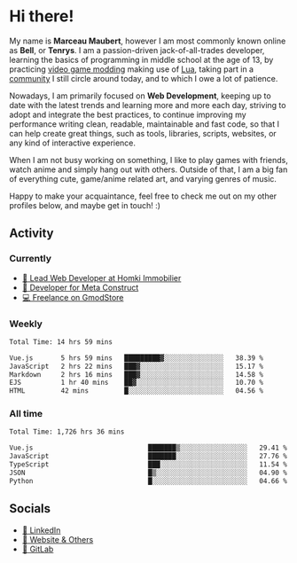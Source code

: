 # Hi there!

My name is **Marceau Maubert**, however I am most commonly known online as **Bell**, or **Tenrys**. I am a passion-driven jack-of-all-trades developer, learning the basics of programming in middle school at the age of 13, by practicing [video game modding](https://garrysmod.com) making use of [Lua](https://lua.org), taking part in a [community](https://metastruct.net) I still circle around today, and to which I owe a lot of patience.

Nowadays, I am primarily focused on **Web Development**, keeping up to date with the latest trends and learning more and more each day, striving to adopt  and integrate the best practices, to continue improving my performance writing clean, readable, maintainable and fast code, so that I can help create great things, such as tools, libraries, scripts, websites, or any kind of interactive experience.

When I am not busy working on something, I like to play games with friends, watch anime and simply hang out with others. Outside of that, I am a big fan of everything cute, game/anime related art, and varying genres of music.

Happy to make your acquaintance, feel free to check me out on my other profiles below, and maybe get in touch! :)

## Activity

### Currently

- [🏢 Lead Web Developer at Homki Immobilier](https://homki-immobilier.com)
- [🎈 Developer for Meta Construct](https://metastruct.net)
- [💻 Freelance on GmodStore](https://www.gmodstore.com/users/Tenrys)

### Weekly
<!--START_SECTION:wakaWeekly-->

```txt
Total Time: 14 hrs 59 mins

Vue.js       5 hrs 59 mins   █████████▓░░░░░░░░░░░░░░░   38.39 %
JavaScript   2 hrs 22 mins   ███▓░░░░░░░░░░░░░░░░░░░░░   15.17 %
Markdown     2 hrs 16 mins   ███▓░░░░░░░░░░░░░░░░░░░░░   14.58 %
EJS          1 hr 40 mins    ██▓░░░░░░░░░░░░░░░░░░░░░░   10.70 %
HTML         42 mins         █░░░░░░░░░░░░░░░░░░░░░░░░   04.56 %
```

<!--END_SECTION:wakaWeekly-->

### All time
<!--START_SECTION:wakaTotal-->

```txt
Total Time: 1,726 hrs 36 mins

Vue.js                             ███████▒░░░░░░░░░░░░░░░░░   29.41 %
JavaScript                         ███████░░░░░░░░░░░░░░░░░░   27.76 %
TypeScript                         ███░░░░░░░░░░░░░░░░░░░░░░   11.54 %
JSON                               █▒░░░░░░░░░░░░░░░░░░░░░░░   04.90 %
Python                             █░░░░░░░░░░░░░░░░░░░░░░░░   04.66 %
```

<!--END_SECTION:wakaTotal-->

## Socials

- [👔 LinkedIn](https://www.linkedin.com/in/marceau-maubert)
- [🔗 Website & Others](https://bell.moe)
- [🦊 GitLab](https://gitlab.com/Tenrys)
